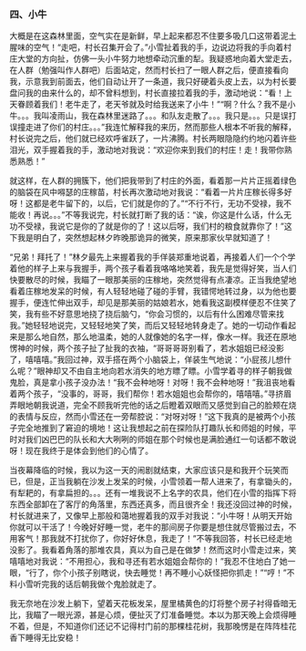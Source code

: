 ### 四、小牛

大概是在这森林里面，空气实在是新鲜，早上起来都忍不住要多吸几口这带着泥土腥味的空气！“走吧，村长召集开会了。”小雪扯着我的手，边说边将我的手向着村庄大堂的方向扯，仿佛一头小牛努力地想牵动沉重的犁。我疑惑地向着大堂走去，在人群（勉强叫作人群吧）后面站定，然而村长扫了一眼人群之后，便直接看向我，示意我到前面去，他们自动让开了一条道，我只好硬着头皮上去，以为村长要盘问我的由来什么的，却不曾料想到，村长直接拉着我的手，激动地说：“看！上天眷顾着我们！老牛走了，老天爷就及时给我送来了小牛！”“啊？什么？我不是小牛。。。我叫凌雨山，我在森林里迷路了。。。和队友走散了。。。我只是。。。只是误打误撞走进了你们的村庄。。。”我连忙解释我的来历，然而那些人根本不听我的解释，村长说完之后，他们就已经欢呼雀跃了，一片沸腾。村长两眼隐隐约约地闪着许些泪光，双手握着我的手，激动地对我说：“欢迎你来到我们的村庄！走！我带你熟悉熟悉！”

就这样，在人群的拥簇下，他们把我带到了村庄的外面，看着那一片片正摇着绿色的脑袋在风中嘚瑟的庄稼苗，村长再次激动地对我说：“看着一片片庄稼长得多好呀！这都是老牛留下的，以后，它们就是你的了。”“不行不行，无功不受禄，我不能收！再说。。。”不等我说完，村长就打断了我的话：“诶，你这是什么话，什么无功不受禄，我说它是你的了就是你的了！这以后呀，我们村的粮食就靠你了！”这下我是明白了，突然想起林夕昨晚那诡异的微笑，原来那家伙早就知道了！

“兄弟！拜托了！”林夕最先上来握着我的手佯装郑重地说着，再接着人们一个个学着他的样子上来与我握手，两个孩子看着我咯咯地笑着，我先是觉得好笑，当人们快要散尽的时候，我瞄了一眼那美丽的庄稼地，突然觉得有点凄凉。正当我绝望地看着庄稼地发呆的时候，有人轻轻地碰了碰的手臂，我错愕地转过身，以为他也要握手，便连忙伸出双手，却见是那美丽的姑娘若水，她看我这副模样便忍不住笑了笑，我有些不好意思地挠了挠后脑勺，“你会习惯的，以后有什么困难尽管来找我。”她轻轻地说完，又轻轻地笑了笑，而后又轻轻地转身走了。她的一切动作看起来是那么地自然，那么地温柔，她的人就像她的名字一样，像水一样。我还在原地愣神的时候，两个孩子扯了扯我的衣袖，“哥哥哥哥别看了，若水姐姐已经没影了，嘻嘻嘻。”我回过神，双手搭在两个小脑袋上，佯装生气地说：“小屁孩儿想什么呢？”眼神却又不由自主地向若水消失的地方瞟了瞟。小雪学着寻的样子朝我做鬼脸，真是拿小孩子没办法！“我不会种地呀！对呀！我不会种地呀！”我沮丧地看着两个孩子，“没事的，哥哥，我们帮你！若水姐姐也会帮你的，嘻嘻嘻。”寻挤眉弄眼地朝我说道，完全不顾我听完他的话之后瞪着双眼而又感觉到自己的脸颊在烧的表情与反应，然而小雪还在一旁帮腔说：“对呀对呀！”这下我真的是被两个小孩子完全地推到了窘迫的境地！这让我想起之前在探险队打趣队长和师姐的时候，平时对我们凶巴巴的队长和大大咧咧的师姐在那个时候也是满脸通红一句话都不敢说呀！现在我终于是体会到他们的心情了。

当夜幕降临的时候，我以为这一天的闹剧就结束，大家应该只是和我开个玩笑而已，但是，正当我躺在沙发上发呆的时候，小雪领着一帮人进来了，有拿锄头的，有犁耙的，有拿扁担的。。。还有一堆我说不上名字的农具，他们在小雪的指挥下将东西全部卸在了客厅的角落里，东西还真多，而且很齐全！我还没回过神的时候，村长就进来了，又像早上那般和蔼地握着我的双手对我说：“小牛呀！从明天开始你就可以干活了！今晚好好睡一觉，老牛的那间房子你要是想住就尽管搬过去，不用客气！那我就不打扰你了，你好好休息，我走了！”不等我回答，村长已经走地没影了。我看着角落的那堆农具，真以为自己是在做梦！然而这时小雪走过来，笑嘻嘻地对我说：“不用担心，我和寻还有若水姐姐会帮你的！”我忍不住地白了她一眼，“行了，你个小孩子别瞎说，快去睡觉！再不睡小心妖怪把你抓走！”“哼！”不料小雪听完我的话后朝我做个鬼脸就走了。

我无奈地在沙发上躺下，望着天花板发呆，屋里橘黄色的灯将整个房子衬得昏暗无比，我瞄了一眼光源，甚是心烦，便扯灭了灯准备睡觉。本以为那天晚上会烦得睡不着，但是，不知道你们还记不记得村门前的那棵桂花树，我那晚愣是在阵阵桂花香下睡得无比安稳！

